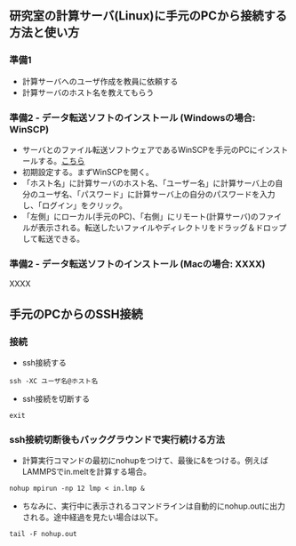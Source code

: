 ## 研究室の計算サーバ(Linux)に手元のPCから接続する方法と使い方

### 準備1
- 計算サーバへのユーザ作成を教員に依頼する
- 計算サーバのホスト名を教えてもらう

### 準備2 - データ転送ソフトのインストール (Windowsの場合: WinSCP)
- サーバとのファイル転送ソフトウェアであるWinSCPを手元のPCにインストールする。[こちら](https://forest.watch.impress.co.jp/library/software/winscp/)
- 初期設定する。まずWinSCPを開く。
- 「ホスト名」に計算サーバのホスト名、「ユーザー名」に計算サーバ上の自分のユーザ名、「パスワード」に計算サーバ上の自分のパスワードを入力し、「ログイン」をクリック。
- 「左側」にローカル(手元のPC)、「右側」にリモート(計算サーバ)のファイルが表示される。転送したいファイルやディレクトリをドラッグ＆ドロップして転送できる。

### 準備2 - データ転送ソフトのインストール (Macの場合: XXXX)
XXXX

## 手元のPCからのSSH接続
### 接続
- ssh接続する
```
ssh -XC ユーザ名@ホスト名
```

- ssh接続を切断する
```
exit
```

### ssh接続切断後もバックグラウンドで実行続ける方法
- 計算実行コマンドの最初にnohupをつけて、最後に&をつける。例えばLAMMPSでin.meltを計算する場合。
```
nohup mpirun -np 12 lmp < in.lmp &
```
- ちなみに、実行中に表示されるコマンドラインは自動的にnohup.outに出力される。途中経過を見たい場合は以下。
```
tail -F nohup.out
```

